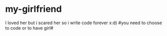 # my-girlfriend
I loved her but i scared her so i write code forever x:d)
#you need to choose to code or to have girl#

